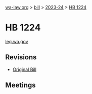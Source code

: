[wa-law.org](/) > [bill](/bill/) > [2023-24](/bill/2023-24/) > [HB 1224](/bill/2023-24/hb/1224/)

# HB 1224
[leg.wa.gov](https://app.leg.wa.gov/billsummary?BillNumber=1224&Year=2023&Initiative=false)

## Revisions
* [Original Bill](1/)

## Meetings